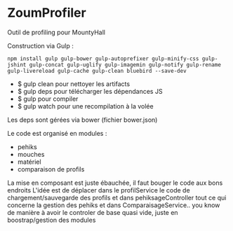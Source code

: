 ZoumProfiler
============

Outil de profiling pour MountyHall


Construction via Gulp :

    npm install gulp gulp-bower gulp-autoprefixer gulp-minify-css gulp-jshint gulp-concat gulp-uglify gulp-imagemin gulp-notify gulp-rename gulp-livereload gulp-cache gulp-clean bluebird --save-dev

- $ gulp clean pour nettoyer les artifacts
- $ gulp deps pour télécharger les dépendances JS
- $ gulp pour compiler
- $ gulp watch pour une recompilation à la volée

Les deps sont gérées via bower (fichier bower.json)



Le code est organisé en modules :

- pehiks
- mouches
- matériel
- comparaison de profils

La mise en composant est juste ébauchée, il faut bouger le code aux bons endroits
L'idée est de déplacer dans le profilService le code de chargement/sauvegarde des profils
et dans pehiksageController tout ce qui concerne la gestion des pehiks  et dans ComparaisageService.. you know
de manière à avoir le controler de base quasi vide, juste en boostrap/gestion des modules



